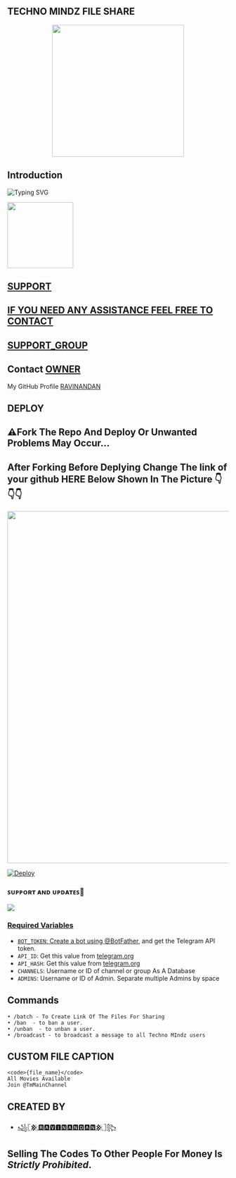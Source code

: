 <h2 align="centre">TECHNO MINDZ FILE SHARE</h2>



<p align="center"><a href="https://t.me/technomindzchat"><img src="https://telegra.ph/file/b417bdd01331179d5787c.jpg" width="300"></a></p>

## Introduction

![Typing SVG](https://readme-typing-svg.herokuapp.com/?lines=Welcome+To+Techno+Mindz!;Created+by+RAVINANDAN!;A+simple+and+a+powerful+Bot!;For+Sending+Lot's+of+Files!;Through+A+Special+Link!;Don't+Forget+To+Subcribe;Techno+Mindz+in+YouTube;)
</p>
</h1>
<a href="https://www.youtube.com/c/TechnoMindz">
  <img src="https://img.shields.io/badge/𝚂𝚄𝙱𝚂𝙲𝚁𝙸𝙱𝙴-red?logo=youtube" width="150">

  



## SUPPORT
## IF YOU NEED ANY ASSISTANCE FEEL FREE TO CONTACT
## [SUPPORT_GROUP](https://t.me/technomindzchat)
## Contact [OWNER](https://t.me/technomindzyt)
My GitHub Profile [RAVINANDAN](https://github.com/RaviTechnoMindz)
## DEPLOY

## ⚠️Fork The Repo And Deploy Or Unwanted Problems May Occur...
## After Forking Before Deplying Change The link of your github HERE Below Shown In The Picture 👇👇👇
<p align="center"><a href="https://t.me/technomindzchat"><img src="https://telegra.ph/file/7dfbf86b1da43cc40208f.jpg" width="800"></a></p>

<a href="https://heroku.com/deploy?template=https://github.com/TechnoMindz/File_Share_Bot">
  <img src="https://www.herokucdn.com/deploy/button.svg" alt="Deploy">
</a>

### ꜱᴜᴘᴘᴏʀᴛ ᴀɴᴅ ᴜᴘᴅᴀᴛᴇꜱ🎑

<a href="https://t.me/tmmainchannel"><img src="https://img.shields.io/badge/Join-Group%20Support-blue.svg?style=for-the-badge&logo=Telegram">

### Required Variables
  
* `BOT_TOKEN`: Create a bot using [@BotFather](https://telegram.dog/BotFather), and get the Telegram API token.
* `API_ID`: Get this value from [telegram.org](https://my.telegram.org/apps)
* `API_HASH`: Get this value from [telegram.org](https://my.telegram.org/apps)
* `CHANNELS`: Username or ID of channel or group As A Database
* `ADMINS`: Username or ID of Admin. Separate multiple Admins by space

## Commands
```
• /batch - To Create Link Of The Files For Sharing
• /ban  - to ban a user.
• /unban  - to unban a user.
• /broadcast - to broadcast a message to all Techno MIndz users
```
## CUSTOM FILE CAPTION
```
<code>{file_name}</code>
All Movies Available
Join @TmMainChannel

```
## CREATED BY
 
* [꧁𓊈𒆜🆁🅰🆅🅸🅽🅰🅽🅳🅰🅽𒆜𓊉꧂](https://t.me/Technomindzyt)
## Selling The Codes To Other People For Money Is *Strictly Prohibited*.

